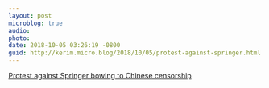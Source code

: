 ```yaml
---
layout: post
microblog: true
audio: 
photo: 
date: 2018-10-05 03:26:19 -0800
guid: http://kerim.micro.blog/2018/10/05/protest-against-springer.html
---
```

[Protest against Springer bowing to Chinese censorship](http://u.osu.edu/mclc/2018/10/04/protest-against-springer-bowing-to-censorship/)
